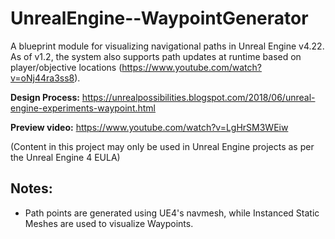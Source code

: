 # UnrealEngine--WaypointGenerator
A blueprint module for visualizing navigational paths in Unreal Engine v4.22. As of v1.2, the system also supports path updates at runtime based on player/objective locations (https://www.youtube.com/watch?v=oNj44ra3ss8).

**Design Process:** https://unrealpossibilities.blogspot.com/2018/06/unreal-engine-experiments-waypoint.html

**Preview video:** https://www.youtube.com/watch?v=LgHrSM3WEiw

(Content in this project may only be used in Unreal Engine projects as per the Unreal Engine 4 EULA)

## Notes:
- Path points are generated using UE4's navmesh, while Instanced Static Meshes are used to visualize Waypoints.
